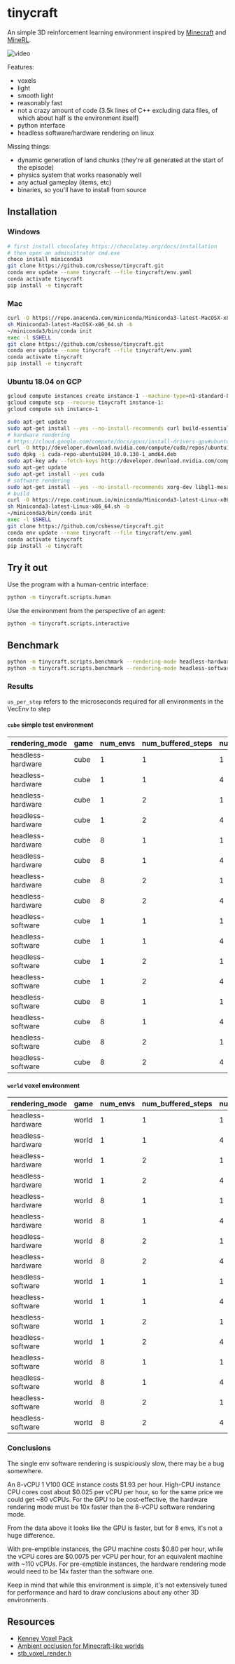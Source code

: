# tinycraft

An simple 3D reinforcement learning environment inspired by [Minecraft](https://www.youtube.com/watch?v=ToEFJC1xjU8) and [MineRL](http://minerl.io/).

![video](support/video.gif)

Features:

* voxels
* light
* smooth light
* reasonably fast
* not a crazy amount of code (3.5k lines of C++ excluding data files, of which about half is the environment itself)
* python interface
* headless software/hardware rendering on linux

Missing things:

* dynamic generation of land chunks (they're all generated at the start of the episode)
* physics system that works reasonably well
* any actual gameplay (items, etc)
* binaries, so you'll have to install from source

## Installation

### Windows

```sh
# first install chocolatey https://chocolatey.org/docs/installation
# then open an administrator cmd.exe
choco install miniconda3
git clone https://github.com/cshesse/tinycraft.git
conda env update --name tinycraft --file tinycraft/env.yaml
conda activate tinycraft
pip install -e tinycraft
```

### Mac

```sh
curl -O https://repo.anaconda.com/miniconda/Miniconda3-latest-MacOSX-x86_64.sh
sh Miniconda3-latest-MacOSX-x86_64.sh -b
~/miniconda3/bin/conda init
exec -l $SHELL
git clone https://github.com/cshesse/tinycraft.git
conda env update --name tinycraft --file tinycraft/env.yaml
conda activate tinycraft
pip install -e tinycraft
```

### Ubuntu 18.04 on GCP

```sh
gcloud compute instances create instance-1 --machine-type=n1-standard-8 --accelerator=type=nvidia-tesla-v100,count=1 --image=ubuntu-1804-bionic-v20200129a --image-project=ubuntu-os-cloud --boot-disk-size=50GB
gcloud compute scp --recurse tinycraft instance-1:
gcloud compute ssh instance-1
```

```sh
sudo apt-get update
sudo apt-get install --yes --no-install-recommends curl build-essential
# hardware rendering
# https://cloud.google.com/compute/docs/gpus/install-drivers-gpu#ubuntu-driver-steps
curl -O http://developer.download.nvidia.com/compute/cuda/repos/ubuntu1804/x86_64/cuda-repo-ubuntu1804_10.0.130-1_amd64.deb
sudo dpkg -i cuda-repo-ubuntu1804_10.0.130-1_amd64.deb
sudo apt-key adv --fetch-keys http://developer.download.nvidia.com/compute/cuda/repos/ubuntu1804/x86_64/7fa2af80.pub
sudo apt-get update
sudo apt-get install --yes cuda
# software rendering
sudo apt-get install --yes --no-install-recommends xorg-dev libgl1-mesa-dev xvfb libosmesa6-dev
# build
curl -O https://repo.continuum.io/miniconda/Miniconda3-latest-Linux-x86_64.sh
sh Miniconda3-latest-Linux-x86_64.sh -b
~/miniconda3/bin/conda init
exec -l $SHELL
git clone https://github.com/cshesse/tinycraft.git
conda env update --name tinycraft --file tinycraft/env.yaml
conda activate tinycraft
pip install -e tinycraft
```

## Try it out

Use the program with a human-centric interface:

```sh
python -m tinycraft.scripts.human
```

Use the environment from the perspective of an agent:

```sh
python -m tinycraft.scripts.interactive
```

## Benchmark

```sh
python -m tinycraft.scripts.benchmark --rendering-mode headless-hardware
python -m tinycraft.scripts.benchmark --rendering-mode headless-software
```

### Results

`us_per_step` refers to the microseconds required for all environments in the VecEnv to step

#### `cube` simple test environment

rendering_mode | game | num_envs | num_buffered_steps | num_action_repeats | us_per_step
--- | --- | --- | --- | --- | ---
headless-hardware | cube | 1 | 1 | 1 | 70
headless-hardware | cube | 1 | 1 | 4 | 70
headless-hardware | cube | 1 | 2 | 1 | 45
headless-hardware | cube | 1 | 2 | 4 | 44
headless-hardware | cube | 8 | 1 | 1 | 1142
headless-hardware | cube | 8 | 1 | 4 | 1147
headless-hardware | cube | 8 | 2 | 1 | 716
headless-hardware | cube | 8 | 2 | 4 | 699
headless-software | cube | 1 | 1 | 1 | 231
headless-software | cube | 1 | 1 | 4 | 233
headless-software | cube | 1 | 2 | 1 | 233
headless-software | cube | 1 | 2 | 4 | 235
headless-software | cube | 8 | 1 | 1 | 1531
headless-software | cube | 8 | 1 | 4 | 1502
headless-software | cube | 8 | 2 | 1 | 1516
headless-software | cube | 8 | 2 | 4 | 1498

#### `world` voxel environment

rendering_mode | game | num_envs | num_buffered_steps | num_action_repeats | us_per_step
--- | --- | --- | --- | --- | ---
headless-hardware | world | 1 | 1 | 1 | 113
headless-hardware | world | 1 | 1 | 4 | 152
headless-hardware | world | 1 | 2 | 1 | 76
headless-hardware | world | 1 | 2 | 4 | 108
headless-hardware | world | 8 | 1 | 1 | 1627
headless-hardware | world | 8 | 1 | 4 | 1705
headless-hardware | world | 8 | 2 | 1 | 1045
headless-hardware | world | 8 | 2 | 4 | 1060
headless-software | world | 1 | 1 | 1 | 10716
headless-software | world | 1 | 1 | 4 | 9493
headless-software | world | 1 | 2 | 1 | 7692
headless-software | world | 1 | 2 | 4 | 9962
headless-software | world | 8 | 1 | 1 | 22684
headless-software | world | 8 | 1 | 4 | 22087
headless-software | world | 8 | 2 | 1 | 23138
headless-software | world | 8 | 2 | 4 | 21618

### Conclusions

The single env software rendering is suspiciously slow, there may be a bug somewhere.

An 8-vCPU 1 V100 GCE instance costs $1.93 per hour.  High-CPU instance CPU cores cost about $0.025 per vCPU per hour, so for the same price we could get ~80 vCPUs.  For the GPU to be cost-effective, the hardware rendering mode must be 10x faster than the 8-vCPU software rendering mode.

From the data above it looks like the GPU is faster, but for 8 envs, it's not a huge difference.

With pre-emptible instances, the GPU machine costs $0.80 per hour, while the vCPU cores are $0.0075 per vCPU per hour, for an equivalent machine with ~110 vCPUs.  For pre-emptible instances, the hardware rendering mode would need to be 14x faster than the software one.

Keep in mind that while this environment is simple, it's not extensively tuned for performance and hard to draw conclusions about any other 3D environments.

## Resources

* [Kenney Voxel Pack](https://www.kenney.nl/assets/voxel-pack)
* [Ambient occlusion for Minecraft-like worlds](https://0fps.net/2013/07/03/ambient-occlusion-for-minecraft-like-worlds/)
* [stb_voxel_render.h](https://www.youtube.com/watch?v=2vnTtiLrV1w)